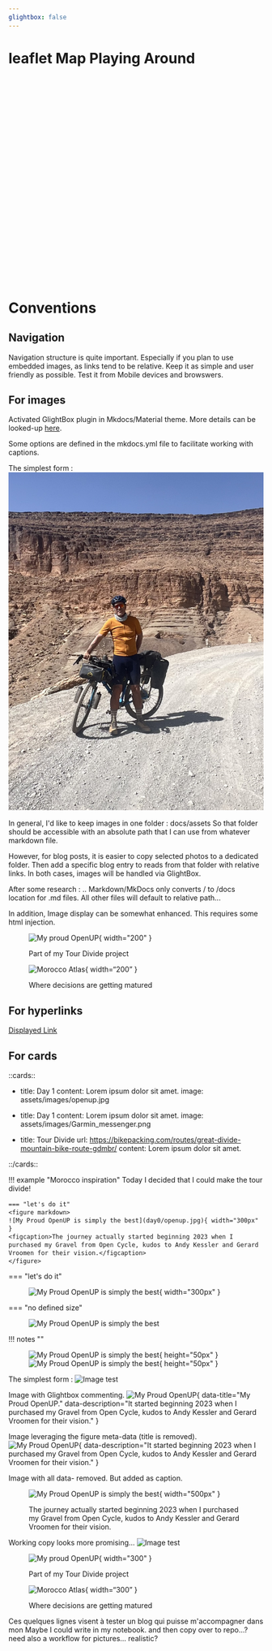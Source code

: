 ```yaml
---
glightbox: false
---
```


# leaflet Map Playing Around

 <link rel="stylesheet" href="https://unpkg.com/leaflet@1.9.4/dist/leaflet.css"
     integrity="sha256-p4NxAoJBhIIN+hmNHrzRCf9tD/miZyoHS5obTRR9BMY="
     crossorigin=""/>
 <script src="https://unpkg.com/leaflet@1.9.4/dist/leaflet.js"
     integrity="sha256-20nQCchB9co0qIjJZRGuk2/Z9VM+kNiyxNV1lvTlZBo="
     crossorigin=""></script>
 <script src="https://cdnjs.cloudflare.com/ajax/libs/leaflet-gpx/2.1.2/gpx.min.js"></script>

<style type="text/css">
#map {
    width: auto;
    height: 400px;
    margin: 0;
}
</style>

<div id="map"></div>

<script type="text/javascript">
  document.addEventListener("DOMContentLoaded", function() {
    
    var map = L.map('map').setView([51.18, -115.58], 13);

    L.tileLayer('https://tile.openstreetmap.org/{z}/{x}/{y}.png', {
    maxZoom: 19,
    attribution: '&copy; <a href="http://www.openstreetmap.org/copyright">OpenStreetMap</a>'
    }).addTo(map);

    const url = 'https://siroccomeister.github.io/f3/assets/gpx/GDMBR3.gpx';
    const options = {
      async: true,
      polyline_options: { color: 'red' },
      };

    const gpx = new L.GPX(url, options).on('loaded', (e) => {
      map.fitBounds(e.target.getBounds());
      }).addTo(map);

  })
</script>


# Conventions

## Navigation

Navigation structure is quite important.
Especially if you plan to use embedded images, as links tend to be relative.
Keep it as simple and user friendly as possible.
Test it from Mobile devices and browswers.

## For images

Activated GlightBox plugin in Mkdocs/Material theme.
More details can be looked-up [here](https://blueswen.github.io/mkdocs-glightbox/).

Some options are defined in the mkdocs.yml file to facilitate working with captions.

The simplest form :
![Image test](blog/posts/day0/MarocSelfie.jpg)

In general, I'd like to keep images in one folder : docs/assets
So that folder should be accessible with an absolute path that I can use from whatever markdown file.

However, for blog posts, it is easier to copy selected photos to a dedicated folder.
Then add a specific blog entry to reads from that folder with relative links.
In both cases, images will be handled via GlightBox.

After some research :
.. Markdown/MkDocs only converts / to /docs location for .md files.
All other files will default to relative path...

In addition, Image display can be somewhat enhanced.
This requires some html injection.

<figure markdown>

![My proud OpenUP](assets/images/openup.jpg){ width="200" }
<figcaption markdown>Part of my Tour Divide project</figcaption>

![Morocco Atlas](/../assets/images/0MarocSelfie.jpg){ width=“200” }
<figcaption markdown>Where decisions are getting matured</figcaption>

</figure>

## For hyperlinks
[Displayed Link](https://hyperlinked.website.com)

## For cards

::cards::

- title: Day 1
  content: Lorem ipsum dolor sit amet.
  image: assets/images/openup.jpg

- title: Day 1
  content: Lorem ipsum dolor sit amet.
  image: assets/images/Garmin_messenger.png

- title: Tour Divide
  url: https://bikepacking.com/routes/great-divide-mountain-bike-route-gdmbr/
  content: Lorem ipsum dolor sit amet.

::/cards::

!!! example "Morocco inspiration"
    Today I decided that I could make the tour divide!

    === "let's do it"
    <figure markdown>
    ![My Proud OpenUP is simply the best](day0/openup.jpg){ width="300px" }
    <figcaption>The journey actually started beginning 2023 when I purchased my Gravel from Open Cycle, kudos to Andy Kessler and Gerard Vroomen for their vision.</figcaption>
    </figure>

=== "let's do it"
    <figure markdown>
    ![My Proud OpenUP is simply the best](day0/openup.jpg){ width="300px" }
    </figure>

=== "no defined size"
    <figure markdown>
    ![My Proud OpenUP is simply the best](day0/MarocSelfie.jpg)
    </figure>

!!! notes ""
    <figure markdown>
    ![My Proud OpenUP is simply the best](day0/openup.jpg){ height="50px" }
    ![My Proud OpenUP is simply the best](day0/MarocSelfie.jpg){ height="50px" }
    </figure>

<!-- more -->
The simplest form :
![Image test](day0/MarocSelfie.jpg)

Image with Glightbox commenting.
![My Proud OpenUP](day0/openup.jpg){ data-title="My Proud OpenUP." data-description="It started beginning 2023 when I purchased my Gravel from Open Cycle, kudos to Andy Kessler and Gerard Vroomen for their vision." }

Image leveraging the figure meta-data (title is removed).
![My Proud OpenUP](day0/openup.jpg){ data-description="It started beginning 2023 when I purchased my Gravel from Open Cycle, kudos to Andy Kessler and Gerard Vroomen for their vision." }

Image with all data- removed. But added as caption.

<figure markdown>

![My Proud OpenUP is simply the best](day0/openup.jpg){ width="500px" }
<figcaption>The journey actually started beginning 2023 when I purchased my Gravel from Open Cycle, kudos to Andy Kessler and Gerard Vroomen for their vision.</figcaption>

</figure>

Working copy looks more promising…
![Image test](../../assets/images/openup.jpg)

<figure markdown>

![My proud OpenUP](../../assets/images/openup.jpg){ width="300" }
<figcaption markdown>Part of my Tour Divide project</figcaption>

![Morocco Atlas](../../assets/images/0MarocSelfie.jpg){ width=“300” }
<figcaption markdown>Where decisions are getting matured</figcaption>

</figure>

Ces quelques lignes visent à tester un blog qui puisse m'accompagner dans mon
Maybe I could write in my notebook.
and then copy over to repo...?
need also a workflow for pictures...
realistic?